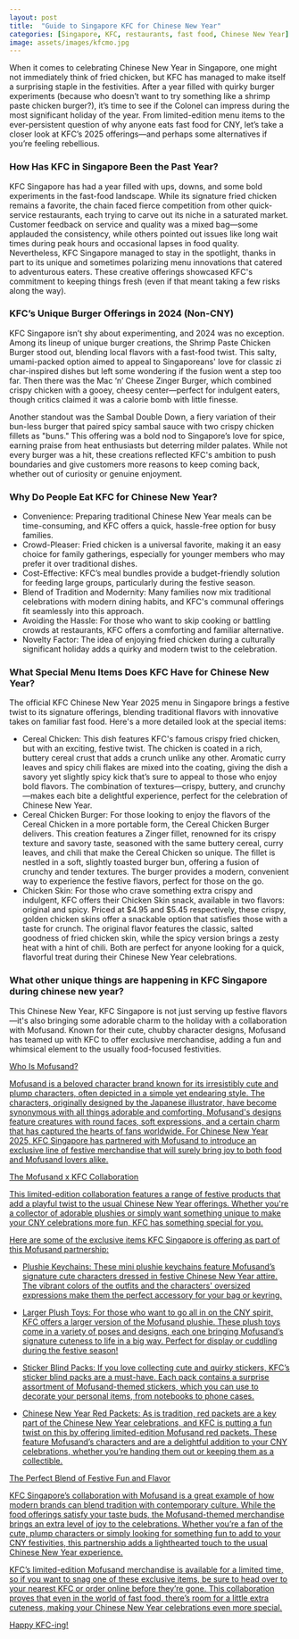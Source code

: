 ```yaml
---
layout: post
title:  "Guide to Singapore KFC for Chinese New Year"
categories: [Singapore, KFC, restaurants, fast food, Chinese New Year]
image: assets/images/kfcmo.jpg
---
```


When it comes to celebrating Chinese New Year in Singapore, one might not immediately think of fried chicken, but KFC has managed to make itself a surprising staple in the festivities. After a year filled with quirky burger experiments (because who doesn’t want to try something like a shrimp paste chicken burger?), it’s time to see if the Colonel can impress during the most significant holiday of the year. From limited-edition menu items to the ever-persistent question of why anyone eats fast food for CNY, let’s take a closer look at KFC’s 2025 offerings—and perhaps some alternatives if you’re feeling rebellious.

### How Has KFC in Singapore Been the Past Year?

KFC Singapore has had a year filled with ups, downs, and some bold experiments in the fast-food landscape. While its signature fried chicken remains a favorite, the chain faced fierce competition from other quick-service restaurants, each trying to carve out its niche in a saturated market. Customer feedback on service and quality was a mixed bag—some applauded the consistency, while others pointed out issues like long wait times during peak hours and occasional lapses in food quality. Nevertheless, KFC Singapore managed to stay in the spotlight, thanks in part to its unique and sometimes polarizing menu innovations that catered to adventurous eaters. These creative offerings showcased KFC's commitment to keeping things fresh (even if that meant taking a few risks along the way).

### KFC’s Unique Burger Offerings in 2024 (Non-CNY)

KFC Singapore isn’t shy about experimenting, and 2024 was no exception. Among its lineup of unique burger creations, the Shrimp Paste Chicken Burger stood out, blending local flavors with a fast-food twist. This salty, umami-packed option aimed to appeal to Singaporeans' love for classic zi char-inspired dishes but left some wondering if the fusion went a step too far. Then there was the Mac ‘n’ Cheese Zinger Burger, which combined crispy chicken with a gooey, cheesy center—perfect for indulgent eaters, though critics claimed it was a calorie bomb with little finesse.

Another standout was the Sambal Double Down, a fiery variation of their bun-less burger that paired spicy sambal sauce with two crispy chicken fillets as "buns." This offering was a bold nod to Singapore’s love for spice, earning praise from heat enthusiasts but deterring milder palates. While not every burger was a hit, these creations reflected KFC's ambition to push boundaries and give customers more reasons to keep coming back, whether out of curiosity or genuine enjoyment.

### Why Do People Eat KFC for Chinese New Year?

+ Convenience: Preparing traditional Chinese New Year meals can be time-consuming, and KFC offers a quick, hassle-free option for busy families.
+ Crowd-Pleaser: Fried chicken is a universal favorite, making it an easy choice for family gatherings, especially for younger members who may prefer it over traditional dishes.
+ Cost-Effective: KFC’s meal bundles provide a budget-friendly solution for feeding large groups, particularly during the festive season.
+ Blend of Tradition and Modernity: Many families now mix traditional celebrations with modern dining habits, and KFC's communal offerings fit seamlessly into this approach.
+ Avoiding the Hassle: For those who want to skip cooking or battling crowds at restaurants, KFC offers a comforting and familiar alternative.
+ Novelty Factor: The idea of enjoying fried chicken during a culturally significant holiday adds a quirky and modern twist to the celebration.

### What Special Menu Items Does KFC Have for Chinese New Year?

The official KFC Chinese New Year 2025 menu in Singapore brings a festive twist to its signature offerings, blending traditional flavors with innovative takes on familiar fast food. Here's a more detailed look at the special items:

+ Cereal Chicken: This dish features KFC's famous crispy fried chicken, but with an exciting, festive twist. The chicken is coated in a rich, buttery cereal crust that adds a crunch unlike any other. Aromatic curry leaves and spicy chili flakes are mixed into the coating, giving the dish a savory yet slightly spicy kick that’s sure to appeal to those who enjoy bold flavors. The combination of textures—crispy, buttery, and crunchy—makes each bite a delightful experience, perfect for the celebration of Chinese New Year.
+ Cereal Chicken Burger: For those looking to enjoy the flavors of the Cereal Chicken in a more portable form, the Cereal Chicken Burger delivers. This creation features a Zinger fillet, renowned for its crispy texture and savory taste, seasoned with the same buttery cereal, curry leaves, and chili that make the Cereal Chicken so unique. The fillet is nestled in a soft, slightly toasted burger bun, offering a fusion of crunchy and tender textures. The burger provides a modern, convenient way to experience the festive flavors, perfect for those on the go.
+ Chicken Skin: For those who crave something extra crispy and indulgent, KFC offers their Chicken Skin snack, available in two flavors: original and spicy. Priced at $4.95 and $5.45 respectively, these crispy, golden chicken skins offer a snackable option that satisfies those with a taste for crunch. The original flavor features the classic, salted goodness of fried chicken skin, while the spicy version brings a zesty heat with a hint of chili. Both are perfect for anyone looking for a quick, flavorful treat during their Chinese New Year celebrations.

### What other unique things are happening in KFC Singapore during chinese new year?

This Chinese New Year, KFC Singapore is not just serving up festive flavors—it's also bringing some adorable charm to the holiday with a collaboration with Mofusand. Known for their cute, chubby character designs, Mofusand has teamed up with KFC to offer exclusive merchandise, adding a fun and whimsical element to the usually food-focused festivities.

<u>Who Is Mofusand?<u>

Mofusand is a beloved character brand known for its irresistibly cute and plump characters, often depicted in a simple yet endearing style. The characters, originally designed by the Japanese illustrator, have become synonymous with all things adorable and comforting. Mofusand's designs feature creatures with round faces, soft expressions, and a certain charm that has captured the hearts of fans worldwide. For Chinese New Year 2025, KFC Singapore has partnered with Mofusand to introduce an exclusive line of festive merchandise that will surely bring joy to both food and Mofusand lovers alike.

<u>The Mofusand x KFC Collaboration<u>

This limited-edition collaboration features a range of festive products that add a playful twist to the usual Chinese New Year offerings. Whether you're a collector of adorable plushies or simply want something unique to make your CNY celebrations more fun, KFC has something special for you.

Here are some of the exclusive items KFC Singapore is offering as part of this Mofusand partnership:

+ Plushie Keychains: These mini plushie keychains feature Mofusand’s signature cute characters dressed in festive Chinese New Year attire. The vibrant colors of the outfits and the characters' oversized expressions make them the perfect accessory for your bag or keyring.

+ Larger Plush Toys: For those who want to go all in on the CNY spirit, KFC offers a larger version of the Mofusand plushie. These plush toys come in a variety of poses and designs, each one bringing Mofusand’s signature cuteness to life in a big way. Perfect for display or cuddling during the festive season!

+ Sticker Blind Packs: If you love collecting cute and quirky stickers, KFC’s sticker blind packs are a must-have. Each pack contains a surprise assortment of Mofusand-themed stickers, which you can use to decorate your personal items, from notebooks to phone cases.

+ Chinese New Year Red Packets: As is tradition, red packets are a key part of the Chinese New Year celebrations, and KFC is putting a fun twist on this by offering limited-edition Mofusand red packets. These feature Mofusand’s characters and are a delightful addition to your CNY celebrations, whether you’re handing them out or keeping them as a collectible.

<u>The Perfect Blend of Festive Fun and Flavor<u>

KFC Singapore’s collaboration with Mofusand is a great example of how modern brands can blend tradition with contemporary culture. While the food offerings satisfy your taste buds, the Mofusand-themed merchandise brings an extra level of joy to the celebrations. Whether you’re a fan of the cute, plump characters or simply looking for something fun to add to your CNY festivities, this partnership adds a lighthearted touch to the usual Chinese New Year experience.

KFC’s limited-edition Mofusand merchandise is available for a limited time, so if you want to snag one of these exclusive items, be sure to head over to your nearest KFC or order online before they’re gone. This collaboration proves that even in the world of fast food, there’s room for a little extra cuteness, making your Chinese New Year celebrations even more special.

Happy KFC-ing!
